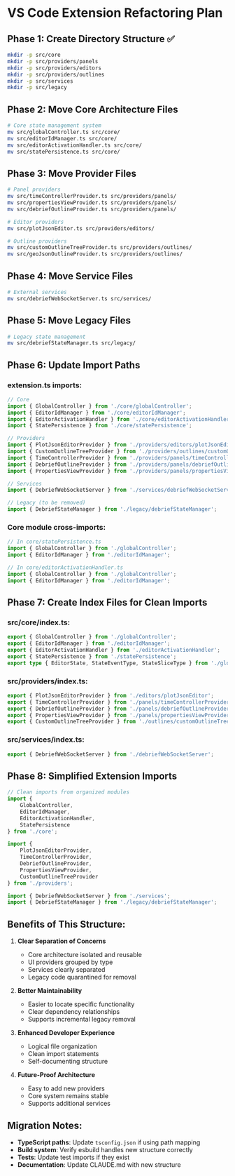 # VS Code Extension Refactoring Plan

## Phase 1: Create Directory Structure ✅
```bash
mkdir -p src/core
mkdir -p src/providers/panels
mkdir -p src/providers/editors  
mkdir -p src/providers/outlines
mkdir -p src/services
mkdir -p src/legacy
```

## Phase 2: Move Core Architecture Files
```bash
# Core state management system
mv src/globalController.ts src/core/
mv src/editorIdManager.ts src/core/
mv src/editorActivationHandler.ts src/core/
mv src/statePersistence.ts src/core/
```

## Phase 3: Move Provider Files
```bash
# Panel providers
mv src/timeControllerProvider.ts src/providers/panels/
mv src/propertiesViewProvider.ts src/providers/panels/
mv src/debriefOutlineProvider.ts src/providers/panels/

# Editor providers
mv src/plotJsonEditor.ts src/providers/editors/

# Outline providers
mv src/customOutlineTreeProvider.ts src/providers/outlines/
mv src/geoJsonOutlineProvider.ts src/providers/outlines/
```

## Phase 4: Move Service Files
```bash
# External services
mv src/debriefWebSocketServer.ts src/services/
```

## Phase 5: Move Legacy Files
```bash
# Legacy state management
mv src/debriefStateManager.ts src/legacy/
```

## Phase 6: Update Import Paths

### extension.ts imports:
```typescript
// Core
import { GlobalController } from './core/globalController';
import { EditorIdManager } from './core/editorIdManager';
import { EditorActivationHandler } from './core/editorActivationHandler';
import { StatePersistence } from './core/statePersistence';

// Providers
import { PlotJsonEditorProvider } from './providers/editors/plotJsonEditor';
import { CustomOutlineTreeProvider } from './providers/outlines/customOutlineTreeProvider';
import { TimeControllerProvider } from './providers/panels/timeControllerProvider';
import { DebriefOutlineProvider } from './providers/panels/debriefOutlineProvider';
import { PropertiesViewProvider } from './providers/panels/propertiesViewProvider';

// Services
import { DebriefWebSocketServer } from './services/debriefWebSocketServer';

// Legacy (to be removed)
import { DebriefStateManager } from './legacy/debriefStateManager';
```

### Core module cross-imports:
```typescript
// In core/statePersistence.ts
import { GlobalController } from './globalController';
import { EditorIdManager } from './editorIdManager';

// In core/editorActivationHandler.ts
import { GlobalController } from './globalController';
import { EditorIdManager } from './editorIdManager';
```

## Phase 7: Create Index Files for Clean Imports

### src/core/index.ts:
```typescript
export { GlobalController } from './globalController';
export { EditorIdManager } from './editorIdManager';
export { EditorActivationHandler } from './editorActivationHandler';
export { StatePersistence } from './statePersistence';
export type { EditorState, StateEventType, StateSliceType } from './globalController';
```

### src/providers/index.ts:
```typescript
export { PlotJsonEditorProvider } from './editors/plotJsonEditor';
export { TimeControllerProvider } from './panels/timeControllerProvider';
export { DebriefOutlineProvider } from './panels/debriefOutlineProvider';
export { PropertiesViewProvider } from './panels/propertiesViewProvider';
export { CustomOutlineTreeProvider } from './outlines/customOutlineTreeProvider';
```

### src/services/index.ts:
```typescript
export { DebriefWebSocketServer } from './debriefWebSocketServer';
```

## Phase 8: Simplified Extension Imports
```typescript
// Clean imports from organized modules
import {
    GlobalController,
    EditorIdManager, 
    EditorActivationHandler,
    StatePersistence
} from './core';

import {
    PlotJsonEditorProvider,
    TimeControllerProvider,
    DebriefOutlineProvider,
    PropertiesViewProvider,
    CustomOutlineTreeProvider
} from './providers';

import { DebriefWebSocketServer } from './services';
import { DebriefStateManager } from './legacy/debriefStateManager';
```

## Benefits of This Structure:

1. **Clear Separation of Concerns**
   - Core architecture isolated and reusable
   - UI providers grouped by type
   - Services clearly separated
   - Legacy code quarantined for removal

2. **Better Maintainability** 
   - Easier to locate specific functionality
   - Clear dependency relationships
   - Supports incremental legacy removal

3. **Enhanced Developer Experience**
   - Logical file organization
   - Clean import statements
   - Self-documenting structure

4. **Future-Proof Architecture**
   - Easy to add new providers
   - Core system remains stable
   - Supports additional services

## Migration Notes:

- **TypeScript paths**: Update `tsconfig.json` if using path mapping
- **Build system**: Verify esbuild handles new structure correctly  
- **Tests**: Update test imports if they exist
- **Documentation**: Update CLAUDE.md with new structure